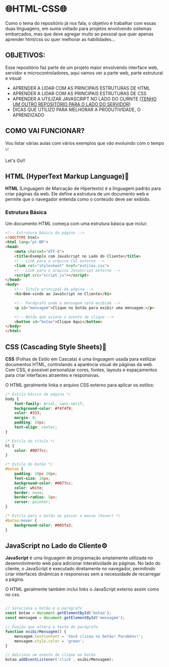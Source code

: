 # 🌐HTML-CSS🌐
Como o tema do repositório já nos fala, o objetivo é trabalhar com essas duas linguagens, em suma voltado para projetos envolvendo sistemas embarcados, mas que deve agregar muito ao pessoal que quer apenas aprender html/css ou quer melhorar as habilidades...
## OBJETIVOS:
Esse repositório faz parte de um projeto maior envolvendo interface web, servidor e microcontroladores, aqui vamos ver a parte web, parte estrutural e visual
* APRENDER A LIDAR COM AS PRINCIPAIS ESTRUTURAS DE HTML
* APRENDER A LIDAR COM AS PRINCIPAIS ESTRUTURAS DE CSS
* APRENDER A UTILIZAR JAVASCRIPT NO LADO DO CLIRNTE ([TENHO UM OUTRO REPOSITÓRIO PARA O LADO DO SERVIDOR](https://github.com/well1ngt0nso/serverjs#serverjs))
* DICAS QUE UTILIZO PARA MELHORAR A PRODUTIVIDADE, O APRENDIZADO
## COMO VAI FUNCIONAR?
Vou listar várias aulas com vários exemplos que vão evoluindo com o tempo📈

Let's Go!!

## HTML (HyperText Markup Language)🧱

**HTML** (Linguagem de Marcação de Hipertexto) é a linguagem padrão para criar páginas da web. Ele define a estrutura de um documento web e permite que o navegador entenda como o conteúdo deve ser exibido.
### Estrutura Básica

Um documento HTML começa com uma estrutura básica que inclui:

```html
<!-- Estrutura básica da página -->
<!DOCTYPE html>
<html lang="pt-BR">
<head>
    <meta charset="UTF-8">
    <title>Exemplo com JavaScript no Lado do Cliente</title>
    <!-- Link para o arquivo CSS externo -->
    <link rel="stylesheet" href="estilos.css">
    <!-- Link para o arquivo JavaScript externo -->
    <script src="script.js"></script>
</head>
<body>
    <!-- Título principal da página -->
    <h1>Bem-vindo ao JavaScript no Cliente</h1>

    <!-- Parágrafo onde a mensagem será exibida -->
    <p id="mensagem">Clique no botão para exibir uma mensagem.</p>

    <!-- Botão que aciona o evento de clique -->
    <button id="botao">Clique Aqui</button>
</body>
</html>

```
## CSS (Cascading Style Sheets)🎨

**CSS** (Folhas de Estilo em Cascata) é uma linguagem usada para estilizar documentos HTML, controlando a aparência visual de páginas da web. Com CSS, é possível personalizar cores, fontes, layouts e espaçamentos para criar interfaces atraentes e responsivas.

O HTML geralmente linka o arquivo CSS externo para aplicar os estilos:

```css
/* Estilo básico da página */
body {
    font-family: Arial, sans-serif;
    background-color: #f4f4f9;
    color: #333;
    margin: 0;
    padding: 20px;
    text-align: center;
}

/* Estilo do título */
h1 {
    color: #0077cc;
}

/* Estilo do botão */
#botao {
    padding: 10px 20px;
    font-size: 16px;
    background-color: #0077cc;
    color: white;
    border: none;
    border-radius: 5px;
    cursor: pointer;
}

/* Estilo para o botão ao passar o mouse (hover) */
#botao:hover {
    background-color: #005fa3;
}
```

## JavaScript no Lado do Cliente⚙️

**JavaScript** é uma linguagem de programação amplamente utilizada no desenvolvimento web para adicionar interatividade às páginas. No lado do cliente, o JavaScript é executado diretamente no navegador, permitindo criar interfaces dinâmicas e responsivas sem a necessidade de recarregar a página.

O HTML geralmente também inclui links o JavaScript externo assim como no css.

```javascript

// Seleciona o botão e o parágrafo
const botao = document.getElementById('botao');
const mensagem = document.getElementById('mensagem');

// Função que altera o texto do parágrafo
function exibirMensagem() {
    mensagem.textContent = 'Você clicou no botão! Parabéns!';
    mensagem.style.color = 'green';
}

// Adiciona um evento de clique ao botão
botao.addEventListener('click', exibirMensagem);
```
